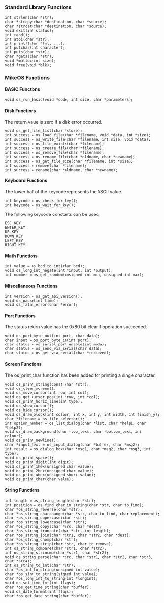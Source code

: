 ### Standard Library Functions ###
    int strlen(char *str);
    char *strcpy(char *destination, char *source);
    char *strcat(char *destination, char *source);
    void exit(int status);
    int rand();
    int atoi(char *str);
    int printf(char *fmt, ...);
    int putchar(int character);
    int puts(char *str);
    char *gets(char *str);
    void *malloc(int size);
    void free(void *blk);

### MikeOS Functions ###

#### BASIC Functions ####
    void os_run_basic(void *code, int size, char *parameters);

#### Disk Functions ####
The return value is zero if a disk error occurred.

    void os_get_file_list(char *store);
    int success = os_load_file(char *filename, void *data, int *size);
    int success = os_write_file(char *filename, int size, void *data);
    int success = os_file_exists(char *filename);
    int success = os_create_file(char *filename);
    int success = os_remove_file(char *filename);
    int success = os_rename_file(char *oldname, char *newname);
    int success = os_get_file_size(char *filename, int *size);
    int success = remove(char *filename);
    int success = rename(char *oldname, char *newname);

#### Keyboard Functions ####
The lower half of the keycode represents the ASCII value.

    int keycode = os_check_for_key();
    int keycode = os_wait_for_key();

The following keycode constants can be used:

    ESC_KEY
    ENTER_KEY
    UP_KEY
    DOWN_KEY
    LEFT_KEY
    RIGHT_KEY

#### Math Functions ####
    int value = os_bcd_to_int(char bcd);
    void os_long_int_negate(int *input, int *output);
    int number = os_get_random(unsigned int min, unsigned int max);

#### Miscellaneous Functions ####
    int version = os_get_api_version();
    void os_pause(int time);
    void os_fatal_error(char *error);

#### Port Functions ####
The status return value has the 0x80 bit clear if operation succeeded. 

    void os_port_byte_out(int port, char data);
    char input = os_port_byte_in(int port);
    char status = os_serial_port_enable(int mode);
    char status = os_send_via_serial(char data);
    char status = os_get_via_serial(char *recieved);

#### Screen Functions ####
The os\_print\_char function has been added for printing a single character.

    void os_print_string(const char *str);
    void os_clear_screen();
    void os_move_cursor(int row, int col);
    void os_get_cursor_pos(int *row, int *col);
    void os_print_horiz_line(int type);
    void os_show_cursor();
    void os_hide_cursor();
    void os_draw_block(int colour, int x, int y, int width, int finish_y);
    char *filename = os_file_selector();
    int option_number = os_list_dialog(char *list, char *help1, char *help2);
    void os_draw_background(char *top_text, char *bottom_text, int colour);
    void os_print_newline();
    char *input_text = os_input_dialog(char *buffer, char *msg2);
    int result = os_dialog_box(char *msg1, char *msg2, char *msg3, int type);
    void os_print_space();
    void os_print_digit(int digit);
    void os_print_1hex(unsigned char value);
    void os_print_2hex(unsigned char value);
    void os_print_4hex(unsigned short value);
    void os_print_char(char value);

#### String Functions ####
    int length = os_string_length(char *str);
    int position = os_find_char_in_string(char *str, char to_find);
    char *os_string_reverse(char *str);
    char *os_string_charchange(char *str, char to_find, char replacement);
    char *os_string_uppercase(char *str);
    char *os_string_lowercase(char *str);
    char *os_string_copy(char *src, char *dest);
    char *os_string_truncate(char *str, int length);
    char *os_string_join(char *str1, char *str2, char *dest);
    char *os_string_chomp(char *str);
    char *os_string_strip(char *str, char to_remove);
    int os_string_compare(char *str1, char *str2);
    int os_string_strincmp(char *str1, char *str2);
    void os_string_parse(char *src, char *str1, char *str2, char *str3, char *str4);
    int os_string_to_int(char *str);
    char *os_int_to_string(unsigned int value);
    char *os_sint_to_string(signed int value);
    char *os_long_int_to_string(int *longint);
    void os_set_time_fmt(int flags);
    char *os_get_time_string(char *buffer);
    void os_date_format(int flags);
    char *os_get_date_string(char *buffer);

